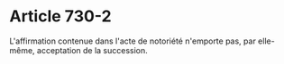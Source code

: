 # Article 730-2

L'affirmation contenue dans l'acte de notoriété n'emporte pas, par elle-même, acceptation de la succession.